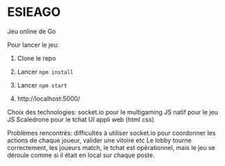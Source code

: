 # ESIEAGO
Jeu online de Go


Pour lancer le jeu: 

1. Clone le repo

2. Lancer `npm install`

3. Lancer `npm start`

4.  http://localhost:5000/



Choix des technologies: 
socket.io pour le multigaming
JS natif pour le jeu
JS Scaledrone pour le tchat
UI appli web (html css)

Problèmes rencontrés: difficultés à utiliser socket.io pour coordonner les actions de chaque joueur, valider une vitoire etc
Le lobby tourne correctement, les joueurs match, le tchat est opérationnel, mais le jeu se déroule comme si il était en local sur chaque poste.
